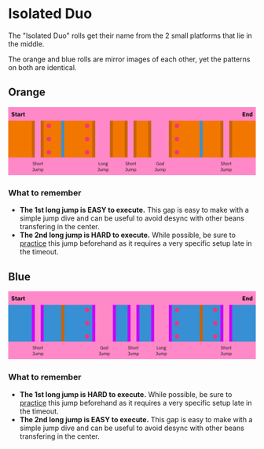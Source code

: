 # Isolated Duo

The "Isolated Duo" rolls get their name from the 2 small platforms that lie in the middle.

The orange and blue rolls are mirror images of each other, yet the patterns on both are identical.

## Orange

![Isolated Duo Orange](../images/rolls/isolated-duo-orange-annotated.jpg)

### What to remember

* **The 1st long jump is EASY to execute.** This gap is easy to make with a simple jump dive and can be useful to avoid desync with other beans transfering in the center.
* **The 2nd long jump is HARD to execute.** While possible, be sure to [practice](../advanced/isolated-duo-god-jumps.md) this jump beforehand as it requires a very specific setup late in the timeout.

## Blue

![Isolated Duo Blue](../images/rolls/isolated-duo-blue-annotated.jpg)

### What to remember

* **The 1st long jump is HARD to execute.** While possible, be sure to [practice](../advanced/isolated-duo-god-jumps.md) this jump beforehand as it requires a very specific setup late in the timeout.
* **The 2nd long jump is EASY to execute.** This gap is easy to make with a simple jump dive and can be useful to avoid desync with other beans transfering in the center.
